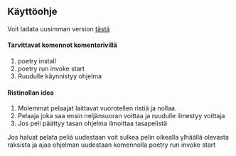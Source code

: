 ## Käyttöohje

Voit ladata uusimman version [tästä](https://github.com/TatuSorjonen/ot-harjoitustyo/releases/tag/viikko5)

#### Tarvittavat komennot komentorivillä

1. poetry install
2. poetry run invoke start
3. Ruudulle käynnistyy ohjelma

#### Ristinollan idea

1. Molemmat pelaajat laittavat vuorotellen ristiä ja nollaa.
2. Pelaaja joka saa ensin neljänsuoran voittaa ja ruudulle ilmestyy voittaja
3. Jos peli päättyy tasan ohjelma ilmoittaa tasapelistä


Jos haluat pelata peliä uudestaan voit sulkea pelin oikealla ylhäällä olevasta raksista ja ajaa ohjelman uudestaan komennolla poetry run invoke start
